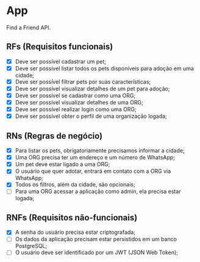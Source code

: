 # App

Find a Friend API.

## RFs (Requisitos funcionais)

- [x] Deve ser possível cadastrar um pet;
- [x] Deve ser possível listar todos os pets disponíveis para adoção em uma cidade;
- [x] Deve ser possível filtrar pets por suas características;
- [x] Deve ser possível visualizar detalhes de um pet para adoção;
- [x] Deve ser possível se cadastrar como uma ORG;
- [x] Deve ser possível visualizar detalhes de uma ORG;
- [x] Deve ser possível realizar login como uma ORG;
- [x] Deve ser possível obter o perfil de uma organização logada;

## RNs (Regras de negócio)

- [x] Para listar os pets, obrigatoriamente precisamos informar a cidade;
- [x] Uma ORG precisa ter um endereço e um número de WhatsApp;
- [x] Um pet deve estar ligado a uma ORG;
- [x] O usuário que quer adotar, entrará em contato com a ORG via WhatsApp;
- [x] Todos os filtros, além da cidade, são opcionais;
- [ ] Para uma ORG acessar a aplicação como admin, ela precisa estar logada;

## RNFs (Requisitos não-funcionais)

- [x] A senha do usuário precisa estar criptografada;
- [ ] Os dados da aplicação precisam estar persistidos em um banco PostgreSQL;
- [ ] O usuário deve ser identificado por um JWT (JSON Web Token);
